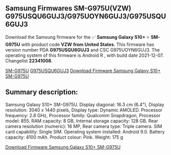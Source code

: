 <h2>Samsung Firmwares SM-G975U(VZW) G975USQU6GUJ3/G975UOYN6GUJ3/G975USQU6GUJ3</h2>
Download the Samsung firmware for the ✅ <strong>Samsung Galaxy S10+ </strong> ⭐ <strong>SM-G975U</strong> with product code <strong>VZW</strong> <strong> from United States</strong>. This firmware has version number PDA <strong>G975USQU6GUJ3</strong> and CSC G975UOYN6GUJ3. The operating system of this firmware is Android R , with build date 2021-12-07. Changelist <strong>22341008</strong>.


[SM-G975U](https://samfirm.shop/samsung/model/SM-G975U)
[G975USQU6GUJ3](https://samfirm.shop/samsung/pda/G975USQU6GUJ3)
[Download Firmware Samsung Galaxy S10+ SM-G975U](https://samfirm.shop/samsung/firmware/481196)
<h2>Summary description:</h2>
<p>Samsung Galaxy S10+ SM-G975U. Display diagonal: 16.3 cm (6.4"), Display resolution: 3040 x 1440 pixels, Display type: Dynamic AMOLED. Processor frequency: 2.8 GHz, Processor family: Qualcomm Snapdragon, Processor model: 855. RAM capacity: 8 GB, Internal storage capacity: 128 GB. Rear camera resolution (numeric): 16 MP, Rear camera type: Triple camera. SIM card capability: Single SIM. Operating system installed: Android 9.0. Battery capacity: 4100 mAh. Product colour: Pink. Weight: 175 g</p>


[Download Firmware Samsung Galaxy S10+ SM-G975U](https://samfirm.shop/samsung/firmware/481196)
